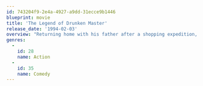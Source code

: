 ```yaml
---
id: 743204f9-2e4a-4927-a9dd-31ecce9b1446
blueprint: movie
title: 'The Legend of Drunken Master'
release_date: '1994-02-03'
overview: "Returning home with his father after a shopping expedition, Wong Fei-Hong is unwittingly caught up in the battle between foreigners who wish to export ancient Chinese artifacts and loyalists who don't want the pieces to leave the country. Fei-Hong must fight against the foreigners using his Drunken Boxing style, and overcome his father's antagonism as well."
genres:
  -
    id: 28
    name: Action
  -
    id: 35
    name: Comedy
---
```


